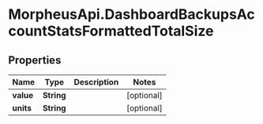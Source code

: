 # MorpheusApi.DashboardBackupsAccountStatsFormattedTotalSize

## Properties

Name | Type | Description | Notes
------------ | ------------- | ------------- | -------------
**value** | **String** |  | [optional] 
**units** | **String** |  | [optional] 


